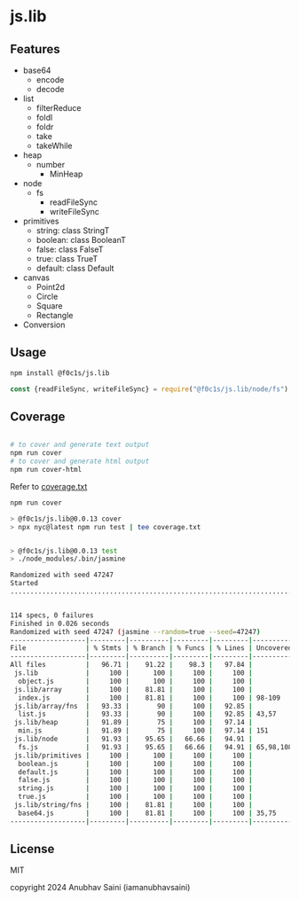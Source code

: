 # js.lib

## Features

- base64
  - encode
  - decode
- list
  - filterReduce
  - foldl
  - foldr
  - take
  - takeWhile
- heap
  - number
    - MinHeap
- node
  - fs
    - readFileSync
    - writeFileSync
- primitives
  - string: class StringT
  - boolean: class BooleanT
  - false: class FalseT
  - true: class TrueT
  - default: class Default
- canvas
  - Point2d
  - Circle
  - Square
  - Rectangle
- Conversion
  

## Usage

```bash
npm install @f0c1s/js.lib
```

```javascript
const {readFileSync, writeFileSync} = require("@f0c1s/js.lib/node/fs");

```

## Coverage

```bash

# to cover and generate text output
npm run cover
# to cover and generate html output
npm run cover-html

```

Refer to [coverage.txt](./coverage.txt)

```bash
npm run cover

> @f0c1s/js.lib@0.0.13 cover
> npx nyc@latest npm run test | tee coverage.txt


> @f0c1s/js.lib@0.0.13 test
> ./node_modules/.bin/jasmine

Randomized with seed 47247
Started
..................................................................................................................


114 specs, 0 failures
Finished in 0.026 seconds
Randomized with seed 47247 (jasmine --random=true --seed=47247)
-------------------|---------|----------|---------|---------|-------------------
File               | % Stmts | % Branch | % Funcs | % Lines | Uncovered Line #s 
-------------------|---------|----------|---------|---------|-------------------
All files          |   96.71 |    91.22 |    98.3 |   97.84 |                   
 js.lib            |     100 |      100 |     100 |     100 |                   
  object.js        |     100 |      100 |     100 |     100 |                   
 js.lib/array      |     100 |    81.81 |     100 |     100 |                   
  index.js         |     100 |    81.81 |     100 |     100 | 98-109            
 js.lib/array/fns  |   93.33 |       90 |     100 |   92.85 |                   
  list.js          |   93.33 |       90 |     100 |   92.85 | 43,57             
 js.lib/heap       |   91.89 |       75 |     100 |   97.14 |                   
  min.js           |   91.89 |       75 |     100 |   97.14 | 151               
 js.lib/node       |   91.93 |    95.65 |   66.66 |   94.91 |                   
  fs.js            |   91.93 |    95.65 |   66.66 |   94.91 | 65,98,108         
 js.lib/primitives |     100 |      100 |     100 |     100 |                   
  boolean.js       |     100 |      100 |     100 |     100 |                   
  default.js       |     100 |      100 |     100 |     100 |                   
  false.js         |     100 |      100 |     100 |     100 |                   
  string.js        |     100 |      100 |     100 |     100 |                   
  true.js          |     100 |      100 |     100 |     100 |                   
 js.lib/string/fns |     100 |    81.81 |     100 |     100 |                   
  base64.js        |     100 |    81.81 |     100 |     100 | 35,75             
-------------------|---------|----------|---------|---------|-------------------


```


## License

MIT 

copyright 2024 Anubhav Saini (iamanubhavsaini)
